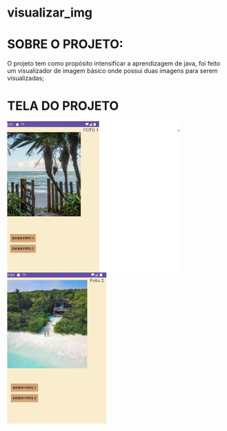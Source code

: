 # visualizar_img


<h1>SOBRE O PROJETO:</h1>
<div>
<p>O projeto tem como propósito intensificar a aprendizagem de java, foi feito um visualizador de imagem básico  onde possui duas imagens para serem visualizadas;</p>
</div>
<h1>TELA DO PROJETO</h1>
<div>
  <img align="center" alt="projeto" height="350px" width="400px" src="capturar3.png">
   <img align="center" alt="projeto" height="350px" width="230px" src="capturar4.png">
  
</div>
